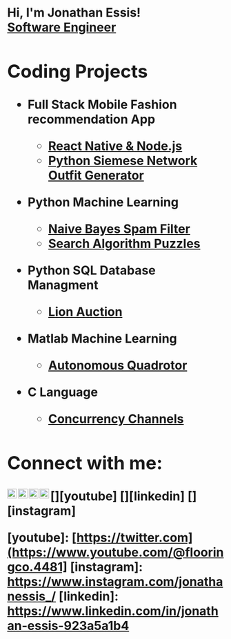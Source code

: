 <h1>Hi, I'm Jonathan Essis! <br/><a</a> <a href="https://www.linkedin.com/in/jonathan-essis-923a5a1b4/">Software Engineer</a> <a </h1>

<h2>Coding Projects</h2>

- <b>Full Stack Mobile Fashion recommendation App</b>
  - [React Native & Node.js](https://github.com/jonessis331/OOTD)
  - [Python Siemese Network Outfit Generator](https://github.com/jonessis331/outfitgenerator)

- <b>Python Machine Learning</b>
  - [Naive Bayes Spam Filter](https://github.com/jonessis331/spamfilter)
  - [Search Algorithm Puzzles](https://github.com/jonessis331/puzzle_game)
- <b>Python SQL Database Managment<p>
  - [Lion Auction](https://github.com/jonessis331/lionauction)

- <b>Matlab Machine Learning</b>
  - [Autonomous Quadrotor](https://github.com/jonessis331/autonomousQuadrotor)

- <b>C Language</b>
  - [Concurrency Channels](https://github.com/jonessis331/concurrency) <b><i></b></i>

<h2>Connect with me:</h2>

[<img align="left" alt="JoshMadakor | YouTube" width="22px" src="https://cdn.jsdelivr.net/npm/simple-icons@v3/icons/spotify.svg" />][spotify]
[<img align="left" alt="JoshMadakor | Twitter" width="22px" src="https://cdn.jsdelivr.net/npm/simple-icons@v3/icons/youtube.svg" />][youtube]
[<img align="left" alt="JoshMadakor | LinkedIn" width="22px" src="https://cdn.jsdelivr.net/npm/simple-icons@v3/icons/linkedin.svg" />][linkedin]
[<img align="left" alt="JoshMadakor | Instagram" width="22px" src="https://cdn.jsdelivr.net/npm/simple-icons@v3/icons/instagram.svg" />][instagram]

[spotify]: https://open.spotify.com/artist/1bYy0fLTRbLOJyrP76nGv4?si=ImGamRaoSXyieFS3p8nghg
[youtube]: [https://twitter.com](https://www.youtube.com/@flooringco.4481]
[instagram]: https://www.instagram.com/jonathanessis_/
[linkedin]: https://www.linkedin.com/in/jonathan-essis-923a5a1b4

<!--
**joshmadakor1/joshmadakor1** is a ✨ _special_ ✨ repository because its `README.md` (this file) appears on your GitHub profile.

Here are some ideas to get you started:

- 🔭 I’m currently working on ...
- 🌱 I’m currently learning ...
- 👯 I’m looking to collaborate on ...
- 🤔 I’m looking for help with ...
- 💬 Ask me about ...
- 📫 How to reach me: ...
- 😄 Pronouns: ...
- ⚡ Fun fact: ...
-->
